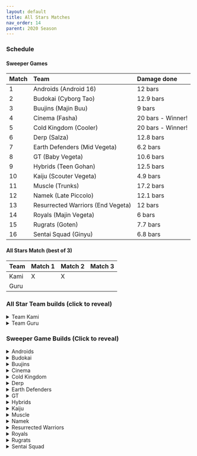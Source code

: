 ```yaml
---
layout: default
title: All Stars Matches
nav_order: 14
parent: 2020 Season
---
```

### Schedule

#### Sweeper Games
|Match           |  Team                 | Damage done           |  
| :------------- | :---------------------| :-------------------  | 
|  1             | Androids (Android 16) |  12 bars                     |  
|  2             | Budokai  (Cyborg Tao) |  12.9 bars                     |  
|  3             | Buujins (Majin Buu)   |  9 bars                     | 
|  4             | Cinema   (Fasha)      |  20 bars - Winner!     |  
|  5             | Cold Kingdom (Cooler) |  20 bars - Winner!     |  
|  6             | Derp  (Salza)         |  12.8 bars                     | 
|  7             | Earth Defenders (Mid Vegeta) |  6.2 bars                     | 
|  8             | GT (Baby Vegeta)      |  10.6 bars                     | 
|  9             | Hybrids  (Teen Gohan) |  12.5 bars                     | 
| 10             | Kaiju (Scouter Vegeta)|  4.9 bars                     | 
| 11             | Muscle (Trunks)       |  17.2 bars                     | 
| 12             | Namek  (Late Piccolo) |  12.1 bars                     | 
| 13             | Resurrected Warriors (End Vegeta) | 12 bars   | 
| 14             | Royals  (Majin Vegeta)| 6 bars                      | 
| 15             | Rugrats (Goten)       | 7.7 bars                      | 
| 16             | Sentai Squad (Ginyu)  | 6.8 bars                      | 

#### All Stars Match (best of 3)

|Team           |  Match 1       | Match 2    |  Match 3   |
| :-------------| :--------------| :----------| :----------|
| Kami          |    X            |     X       |            |
| Guru          |                |            |            |


### All Star Team builds (click to reveal)

<details>
  <summary>Team Kami</summary>
  <br />
<br />Map: Cell Games Arena - Evening

- Bardock
    - Attack +1 (1)
    - Dende's Healing Ability (2)
    - Power of Rage (2)
    - Serious! (1)
    - Quick Fast Attack (1)
    - Majin Buu AI

- Android 18
    - Super +2 Ki Power -1 (1)
    - High Tension (3)
    - Kibito's Secret Art (2)
    - Savior (1)
    - Yajirobe AI

- Hercule
    - Super +1 (1)
    - Dragon Power (3)
    - Fighting Spirit! (1)
    - Indignation! (1)
    - Savior (1)
    - Tien AI

- SS Future Gohan
    - Ki Power +1 (1)
    - Dende's Healing Ability (2)
    - Kibito's Secret Art (2)
    - Fighting Spirit! (1)
    - Indignation (1)
    - Frieza AI
    
- Majin Vegeta
    - Attack +2, Defense -1 (1)
    - Eternal Life (4)
    - Serious! (1)
    - Quick Fast Attack (1)
    - Chiaotzu AI

</details>

<details>
  <summary>Team Guru</summary>
  <br />
<br />Map: Cell Games Arena - Evening
  
  - SS Broly (Costume 2)
      - Attack +2, Defense -1 (1)
      - Dende's Healing Ability (2)
      - Serious! (1)
      - Master Throw (1)
      - Quick Fast Attack (1)
      - Combo Master (1)
      - Broly AI
  
  - Arale (Costume 1)
      - Ki Power +1 (1)
      - Fighting Spirit! (1)
      - Savior (1)
      - Light Body (1)
      - Quick Fast Attack (1)
      - Launch's Support (2)
      - Tien AI
  
  - Nuova Shenron
      - Super +1 (1)
      - Dende's Healing Ability (2)
      - Latent Energy! (1)
      - Fighting Spirit! (1)
      - Indignation! (1)
      - Light Body (1)
      - Tien AI
  
  - Great Saiyawoman
      - Defense +2 (2)
      - Power of Rage (2)
      - Savior (1)
      - Launch's Support (2)
      - Cell AI
      
  - Kid Trunks (Costume 1)
      - Ki Power Up 2, Super -1 (1)
      - Eternal Life (4)
      - Indignation! (1)
      - Serious! (1)
      - Broly's Ring (Free)
      - Chiaotzu AI
 
</details>

### Sweeper Game Builds (Click to reveal)

<details>
  <summary>Androids</summary>
  
 - Android 16 (Costume 2)
     - Attack +2, Defense -1 (1)
     - Eternal Life (4)
     - Serious! (1)
     - Master Throw (1)
     - Trunks AI
 <br />
 
</details>

<details>
  <summary>Budokai</summary>
  
 - Cyborg Tao (Costume 1)
     - Ki Power +2, Super -1 (1)
     - Dende's Healing Ability (2)
     - Indignation! (1)
     - Serious! (1)
     - Light Body (1)
     - Quick Fast Attack (1)
     - Cell AI
 <br />

</details>

<details>
  <summary>Buujins</summary>
    
 - Majin Buu
     - Ki Power +2, Super -1 (1)
     - Eternal Life (4)
     - Latent Energy! (1)
     - Light Body (1)
     - Yajirobe AI
<br />

</details>

<details>
  <summary>Cinema</summary>
    
 - Fasha
     - Defense +2 (2)
     - Eternal Life (4)
     - Quick Fast Attack (1)
     - Goku AI
<br />  

</details>

<details>
  <summary>Cold Kingdom </summary>
    
 - First Form Cooler
     - Ki Power +2, Super -1 (1)
     - Eternal Life (4)
     - Fighting Spirit! (1)
     - Indignation! (1)
     - Broly's Ring (Limiter)
     - Yajirobe AI
<br />

</details>

<details>
  <summary>Derp</summary>
    
 - Salza (Costume 2)
     - Attack +2, Defense -1 (1)
     - Eternal Life (4)
     - Serious (1)
     - Quick Fast Attack (1)
     - Piccolo AI
<br />  

</details>

<details>
  <summary>Earth Defenders</summary>
  <br />
Note: Mid Vegeta was given an 8-point build so "Dende’s Healing Ability" was randomized off.

   - SS Mid Vegeta
     - Defense +2 (2)
     - ~~Dende's Healing Ability (2)~~
     - Dragon Power (3)
     - Serious! (1)
     - Broly's Ring (Limiter)
     - Trunks AI
<br />  

</details>

<details>
  <summary>GT</summary>
    
 - Super Baby 1
     - Defense +2 (2)
     - Dende's Healing Ability (2)
     - Dragon Spirit (2)
     - Serious! (1)
     - Piccolo AI
<br />  

</details>

<details>
  <summary>Hybrids</summary>
    
 - SS Teen Gohan (Costume 3)
     - Super +2, Ki Power -1 (1)
     - Dende's Healing Ability (2)
     - Fighting Spirit! (1)
     - Indignation! (1)
     - Launch's Support (2)
     - Chiaotzu AI
<br />  

</details>

<details>
  <summary>Kaiju</summary>
    
 - Scouter Vegeta
     - Super +1 (1)
     - Dende's Healing Ability (2)
     - Unleash Ki (1)
     - Fighting Spirit! (1)
     - Indignation! (1)
     - Serious! (1)
     - Chiaotzu AI
<br />  

</details>

<details>
  <summary>Muscle</summary>
    
 - SS Trunks
     - Ki Power +2, Super -1 (1)
     - Rising Fighting Spirit (1)
     - Fighting Spirit! (1)
     - Indignation! (1)
     - Light Body (1)
     - Launch's Support (2)
     - Goku AI
<br />  

</details>

<details>
  <summary>Namek</summary>
    
 - Late Piccolo
     - Ki Power +1 (1)
     - Dende's Healing Ability (2)
     - Latent Energy! (1)
     - Fighting Spirit! (1)
     - Indignation! (1)
     - Light Body (1)
     - Tien AI
<br />  

</details>

<details>
  <summary>Resurrected Warriors</summary>
    
 - SS End Vegeta
     - Attack +2, Defense -1 (1)
     - Rising Fighting Spirit (1)
     - Dende's Healing Ability (2)
     - Fighting Spirit! (1)
     - Serious! (1)
     - Quick Fast Attack (1)
     - Chiatozu AI
<br />  

</details>


<details>
  <summary>Royals</summary>
    
 - Majin Vegeta
     - Attack +2, Defense -1 (1)
     - Dende's Healing Ability (2)
     - Serious! (1)
     - Rush Blast 3 (3)
     - Chiaotzu AI
<br />  

</details>

<details>
  <summary>Rugrats</summary>
    
 - SS Goten (Costume 1)
     - Attack +1 (1)
     - Dende's Healing Ability (2)
     - Fighting Spirit! (1)
     - Indignation! (1)
     - Light Body (1)
     - Quick Fast Attack (1)
     - Chiaotzu AI
<br />  

</details>

<details>
  <summary>Sentai Squad</summary>
    
 - Captain Ginyu (Costume 2)
     - Attack +1 (1)
     - Eternal Life (4)
     - Serious! (1)
     - Master Strike (1)
<br />  

</details>